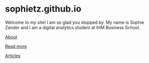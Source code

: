 # sophietz.github.io

Welcome to my site! I am so glad you stopped by. My name is Sophie Zander and I am a digital analytics student at IHM Business School. 

[About](/about)

[Read more](/read-more)

[Articles](/articles)
